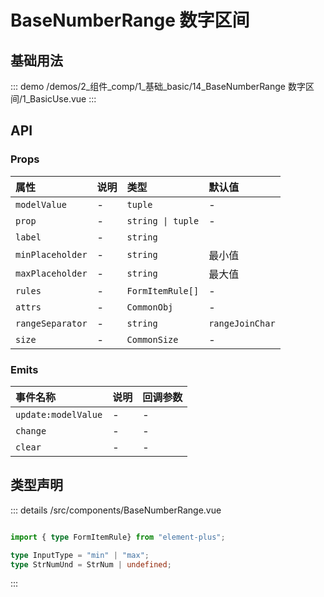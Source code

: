 # BaseNumberRange 数字区间


## 基础用法



::: demo 
/demos/2_组件_comp/1_基础_basic/14_BaseNumberRange 数字区间/1_BasicUse.vue
:::



## API 
### Props

|属性|说明|类型|默认值|
|:---|:---|:---|:---|
|`modelValue`|-|`tuple`|-|
|`prop`|-|`string \| tuple`|-|
|`label`|-|`string`||
|`minPlaceholder`|-|`string`|最小值|
|`maxPlaceholder`|-|`string`|最大值|
|`rules`|-|`FormItemRule[]`|-|
|`attrs`|-|`CommonObj`|-|
|`rangeSeparator`|-|`string`|`rangeJoinChar`|
|`size`|-|`CommonSize`|-|

### Emits

|事件名称|说明|回调参数|
|:---|:---|:---|
|`update:modelValue`|-|-|
|`change`|-|-|
|`clear`|-|-|



## 类型声明
::: details
/src/components/BaseNumberRange.vue


``` ts

import { type FormItemRule} from "element-plus";

type InputType = "min" | "max";
type StrNumUnd = StrNum | undefined;


```

:::  


